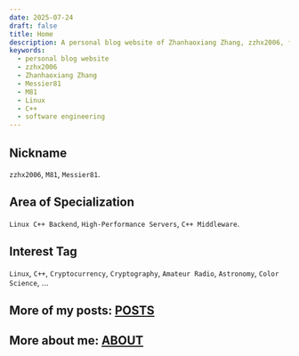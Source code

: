 ```yaml
---
date: 2025-07-24
draft: false
title: Home
description: A personal blog website of Zhanhaoxiang Zhang, zzhx2006, focusing on software engineering, Linux, C++ programming, high-performance servers, and more.
keywords:
  - personal blog website
  - zzhx2006
  - Zhanhaoxiang Zhang
  - Messier81
  - M81
  - Linux
  - C++
  - software engineering
---
```


## Nickname

`zzhx2006`, `M81`, `Messier81`.

## Area of Specialization

`Linux C++ Backend`, `High-Performance Servers`, `C++ Middleware`.

## Interest Tag

`Linux`, `C++`, `Cryptocurrency`, `Cryptography`, `Amateur Radio`, `Astronomy`, `Color Science`, ...

## More of my posts: [POSTS](/posts)

## More about me: [ABOUT](/about)